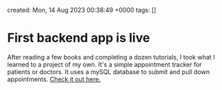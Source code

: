 created: Mon, 14 Aug 2023 00:38:49 +0000
tags: []

# First backend app is live


After reading a few books and completing a dozen tutorials, I took what I learned to a project of my own. It's a simple appointment tracker for patients or doctors. It uses a mySQL database to submit and pull down appointments. [Check it out here.](http://hospitalapp.esy.es)